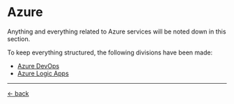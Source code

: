 # Azure
Anything and everything related to Azure services will be noted down in this section.

To keep everything structured, the following divisions have been made:
- [Azure DevOps](azure-devops\index)
- [Azure Logic Apps](logic-apps\index)



---

[&larr; back](../index.md)
